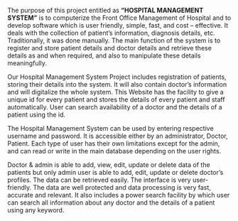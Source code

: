 The purpose of this project entitled as **“HOSPITAL MANAGEMENT SYSTEM”** is to computerize the Front Office Management of Hospital and to develop software which is user friendly, simple, fast, and cost – effective. 
It deals with the collection of patient’s information, diagnosis details, etc. Traditionally, it was done manually. The main function of the system is to register and store patient details and doctor details and retrieve these details as and when required, and also to manipulate these details meaningfully.

Our Hospital Management System Project includes registration of patients, storing their details into the system. It will also contain doctor’s information and will digitalize the whole system. 
This Website has the facility to give a unique id for every patient and stores the details of every patient and staff automatically. User can search availability of a doctor and the details of a patient using the id. 

The Hospital Management System can be used by entering respective username and password. It is accessible either by an administrator, Doctor, Patient. Each type of user has their own limitations except for the admin, and can read or write in the main database depending on the user rights. 

Doctor & admin is able to add, view, edit, update or delete data of the patients but only admin user is able to add, edit, update or delete doctor’s profiles. The data can be retrieved easily. The interface is very user-friendly. 
The data are well protected and data processing is very fast, accurate and relevant. It also includes a power search facility by which user can search all information about any doctor and the details of a patient using any keyword. 

